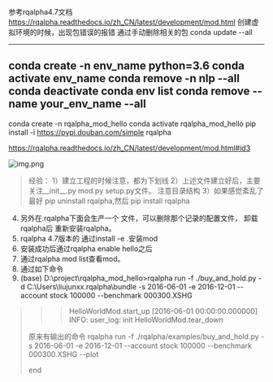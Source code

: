 参考rqalpha4.7文档
https://rqalpha.readthedocs.io/zh_CN/latest/development/mod.html
创建虚拟环境的时候，出现包错误的报错
通过手动删除相关的包
conda  update --all

--------------------------------
conda create -n env_name python=3.6
conda activate env_name
conda remove -n nlp --all
conda deactivate
conda env list
conda remove --name your_env_name --all
------------------------------------
conda create -n rqalpha_mod_hello
conda activate rqalpha_mod_hello
pip install -i https://pypi.douban.com/simple rqalpha


https://rqalpha.readthedocs.io/zh_CN/latest/development/mod.html#id3

![img.png](img.png)





> 
> 经验：
> 1）建立工程的时候注意，都为下划线
> 2）上述文件建立好后，主要关注__init__.py mod.py  setup.py文件。 注意目录结构
> 3）如果感觉紊乱了最好 pip uninstall rqalpha,然后 pip install rqalpha
4) 另外在.rqalpha下面会生产一个 文件，可以删除那个记录的配置文件， 卸载rqalpha后
重新安装rqalpha。
5) rqalpha 4.7版本的 通过install -e .安装mod
6) 安装成功后通过rqalpha enable hello之后
7) 通过rqalpha mod list查看mod。
8) 通过如下命令
9) (base) D:\project\rqalpha_mod_hello>rqalpha run -f ./buy_and_hold.py -d C:\Users\liujunxx\.rqalpha\bundle -s 2016-06-01 -e 2016-12-01 --account stock 100000 --benchmark 000300.XSHG
>>> HelloWorldMod.start_up
[2016-06-01 00:00:00.000000] INFO: user_log: init
>>> HelloWorldMod.tear_down
> 
> 
> 原来有输出的命令
> rqalpha run -f ./rqalpha/examples/buy_and_hold.py -s 2016-06-01 -e 2016-12-01 --account stock 100000 --benchmark 000300.XSHG --plot
> 
> 
> end